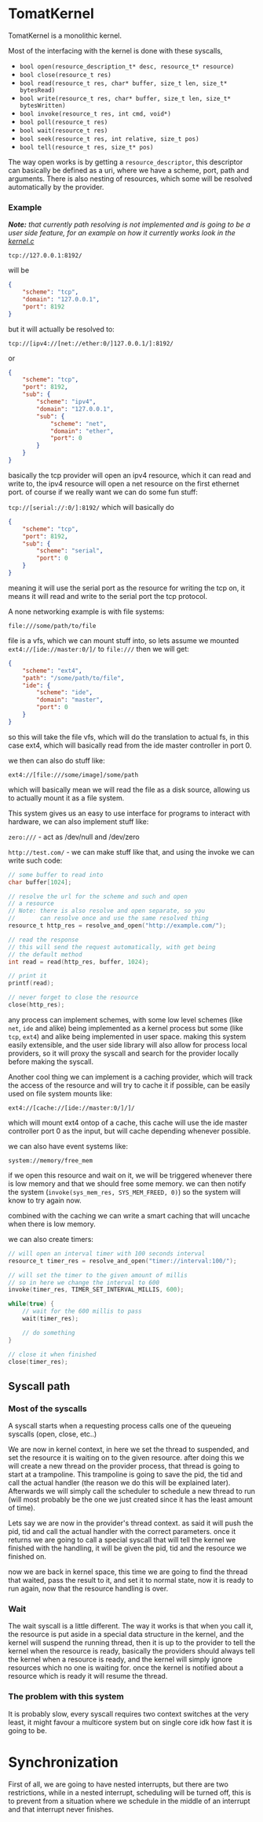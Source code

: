 # TomatKernel

TomatKernel is a monolithic kernel.

Most of the interfacing with the kernel is done with these syscalls,

* `bool open(resource_description_t* desc, resource_t* resource)`
* `bool close(resource_t res)`
* `bool read(resource_t res, char* buffer, size_t len, size_t* bytesRead)`
* `bool write(resource_t res, char* buffer, size_t len, size_t* bytesWritten)`
* `bool invoke(resource_t res, int cmd, void*)`
* `bool poll(resource_t res)`
* `bool wait(resource_t res)`
* `bool seek(resource_t res, int relative, size_t pos)`
* `bool tell(resource_t res, size_t* pos)`

The way open works is by getting a `resource_descriptor`, this descriptor can basically be defined as a uri, where we have a scheme, port, path and arguments. There is also nesting of resources, which some will be resolved automatically by the provider.

### Example

***Note:** that currently path resolving is not implemented and is going to be a user side feature, for an example on how it currently works look in the [kernel.c](kernel.c#L30-L120)*

`tcp://127.0.0.1:8192/`

will be

```json
{
    "scheme": "tcp",
    "domain": "127.0.0.1",
    "port": 8192
}
```

but it will actually be resolved to:

`tcp://[ipv4://[net://ether:0/]127.0.0.1/]:8192/`

or

```json
{
    "scheme": "tcp",
    "port": 8192,
    "sub": {
        "scheme": "ipv4",
        "domain": "127.0.0.1",
        "sub": {
            "scheme": "net",
            "domain": "ether",
            "port": 0
        }
    }
}
```

basically the tcp provider will open an ipv4 resource, which it can read and write to, the ipv4 resource will open a net resource on the first ethernet port. of course if we really want we can do some fun stuff:

`tcp://[serial://:0/]:8192/` which will basically do

```json
{
    "scheme": "tcp",
    "port": 8192,
    "sub": {
        "scheme": "serial",
        "port": 0
    }
}
```

meaning it will use the serial port as the resource for writing the tcp on, it means it will read and write to the serial port the tcp protocol.

A none networking example is with file systems:

`file:///some/path/to/file`

file is a vfs, which we can mount stuff into, so lets assume we mounted `ext4://[ide://master:0/]/` to `file:///` then we will get:

```json
{
    "scheme": "ext4",
    "path": "/some/path/to/file",
    "ide": {
        "scheme": "ide",
        "domain": "master",
        "port": 0
    }
}
```

so this will take the file vfs, which will do the translation to actual fs, in this case ext4, which will basically read from the ide master controller in port 0.

we then can also do stuff like:

`ext4://[file:///some/image]/some/path`

which will basically mean we will read the file as a disk source, allowing us to actually mount it as a file system.


This system gives us an easy to use interface for programs to interact with hardware, we can also implement stuff like:

`zero:///` - act as /dev/null and /dev/zero

`http://test.com/` - we can make stuff like that, and using the invoke we can write such code:

```c
// some buffer to read into
char buffer[1024];

// resolve the url for the scheme and such and open 
// a resource
// Note: there is also resolve and open separate, so you
//       can resolve once and use the same resolved thing
resource_t http_res = resolve_and_open("http://example.com/");

// read the response
// this will send the request automatically, with get being 
// the default method
int read = read(http_res, buffer, 1024);

// print it
printf(read);

// never forget to close the resource
close(http_res);
```

any process can implement schemes, with some low level schemes (like `net`, `ide` and alike) being implemented as a kernel process but some (like `tcp`, `ext4`) and alike being implemented in user space. making this system easily extensible, and the user side library will also allow for process local providers, so it will proxy the syscall and search for the provider locally before making the syscall.

Another cool thing we can implement is a caching provider, which will track the access of the resource and will try to cache it if possible, can be easily used on file system mounts like:

`ext4://[cache://[ide://master:0/]/]/`

which will mount ext4 ontop of a cache, this cache will use the ide master controller port 0 as the input, but will cache depending whenever possible.

we can also have event systems like:

`system://memory/free_mem`

if we open this resource and wait on it, we will be triggered whenever there is low memory and that we should free some memory. we can then notify the system (`invoke(sys_mem_res, SYS_MEM_FREED, 0)`) so the system will know to try again now.

combined with the caching we can write a smart caching that will uncache when there is low memory.

we can also create timers:

```c
// will open an interval timer with 100 seconds interval
resource_t timer_res = resolve_and_open("timer://interval:100/");

// will set the timer to the given amount of millis
// so in here we change the interval to 600
invoke(timer_res, TIMER_SET_INTERVAL_MILLIS, 600);

while(true) {
    // wait for the 600 millis to pass
    wait(timer_res);

    // do something
}

// close it when finished
close(timer_res);
```

## Syscall path

### Most of the syscalls

A syscall starts when a requesting process calls one of the queueing syscalls (open, close, etc..)

We are now in kernel context, in here we set the thread to suspended, and set the resource it is waiting on to the given resource. after doing this we will create a new thread on the provider process, that thread is going to start at a trampoline. This trampoline is going to save the pid, the tid and call the actual handler (the reason we do this will be explained later). Afterwards we will simply call the scheduler to schedule a new thread to run (will most probably be the one we just created since it has the least amount of time).

Lets say we are now in the provider's thread context. as said it will push the pid, tid and call the actual handler with the correct parameters. once it returns we are going to call a special syscall that will tell the kernel we finished with the handling, it will be given the pid, tid and the resource we finished on.

now we are back in kernel space, this time we are going to find the thread that waited, pass the result to it, and set it to normal state, now it is ready to run again, now that the resource handling is over.

### Wait

The wait syscall is a little different. The way it works is that when you call it, the resource is put aside in a special data structure in the kernel, and the kernel will suspend the running thread, then it is up to the provider to tell the kernel when the resource is ready, basically the providers should always tell the kernel when a resource is ready, and the kernel will simply ignore resources which no one is waiting for. once the kernel is notified about a resource which is ready it will resume the thread.

### The problem with this system

It is probably slow, every syscall requires two context switches at the very least, it might favour a multicore system but on single core idk how fast it is going to be.

# Synchronization

First of all, we are going to have nested interrupts, but there are two restrictions, while in a nested interrupt, scheduling will be turned off, this is to prevent from a situation where we schedule in the middle of an interrupt and that interrupt never finishes. 
